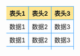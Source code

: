 <!DOCTYPE html>
<html>
<head>
  <meta charset="UTF-8">
  <style>
    .layout {
      width: 300px;
      height: 130px;
      overflow: auto;
    }

    .table {
      width: 100%;
      border-left: 1px solid #1890ff;
      border-collapse: separate; /* 保证设置了translate3d后，td的border不会消失 */
      border-spacing: 0;
    }

    .table th, .table td {
      border-right: 1px solid #1890ff;
      border-bottom: 1px solid #1890ff;
      padding: 5px 8px;
    }

    .table th {
      border-top: 1px solid #1890ff;
    }

    .thead {
      transform-style: preserve-3d;
    }

    .thead tr {
      background-color: #ffe58f;
      transform: translate3d(0, 0, 3px); /* z轴保证类似z-index的图层设置 */
    }
  </style>
</head>
<body>

<div class="layout" id="layout">
  <table class="table">
    <thead class="thead">
      <tr id="theadTr">
        <th>表头1</th>
        <th>表头2</th>
        <th>表头3</th>
      </tr>
    </thead>
    <tbody>
      <tr>
        <td>数据1</td>
        <td>数据2</td>
        <td>数据3</td>
      </tr>
      <tr>
        <td>数据1</td>
        <td>数据2</td>
        <td>数据3</td>
      </tr>
      <tr>
        <td>数据1</td>
        <td>数据2</td>
        <td>数据3</td>
      </tr>
      <tr>
        <td>数据1</td>
        <td>数据2</td>
        <td>数据3</td>
      </tr>
      <tr>
        <td>数据1</td>
        <td>数据2</td>
        <td>数据3</td>
      </tr>
      <tr>
        <td>数据1</td>
        <td>数据2</td>
        <td>数据3</td>
      </tr>
      <tr>
        <td>数据1</td>
        <td>数据2</td>
        <td>数据3</td>
      </tr>
    </tbody>
  </table>
</div>

<script>
  const layout = document.getElementById('layout');
  const theadTr = document.getElementById('theadTr');

  function handleLayoutScroll(event) {
    theadTr.style.transform = `translate3d(0, ${ event.target.scrollTop }px, 3px)`;
  }

  layout.addEventListener('scroll', handleLayoutScroll, false);
</script>
</body>
</html>